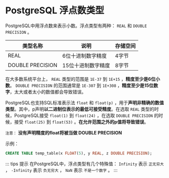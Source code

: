 # PostgreSQL 浮点数类型

PostgreSQL中用浮点数来表示小数。浮点类型有两种： `REAL` 和 `DOUBLE PRECISION` 。

|类型名称|说明|存储空间|
|-----|-----|-----|
|REAL|6位十进制数字精度|4字节|
|DOUBLE PRECISION|15位十进制数字精度|8字节|

在大多数系统平台上， `REAL` 类型的范围是 `1E-37` 到 `1E+15` ，**精度至少是6位小数**。 `DOUBLE PRECISION` 的范围通常是 `1E-307` 到 `1E+308` ，**精度至少是15位数字**，太大或者太小的数值都会导致错误。

PostgreSQL也支持SQL标准表示法 `float` 和 `float(p)` ，用于**声明非精确的数值类型**。其中，p声明**以二进制位表示的最低可接受精度**。在选取 `REAL` 类型的时候，PostgreSQL接受 `float(1)` 到 `float(24)` ，在选取 `DOUBLE PRECISION` 的时候，接受 `float(25)` 到 `float(53)` 。**在允许范围之外的p值将导致错误**。

`注意：` **没有声明精度的float将被当做 DOUBLE PRECISION**

示例：

``` sql
CREATE TABLE temp_table(x FLOAT(5), y REAL, z DOUBLE PRECISION);
```

::: tips 提示
在PostgreSQL中，浮点类型有几个特殊值： `Infinity` 表示 `正无穷大` ， `-Infinity` 表示 `负无穷大` ， `NaN` 表示 `不是一个数字` 。
:::
